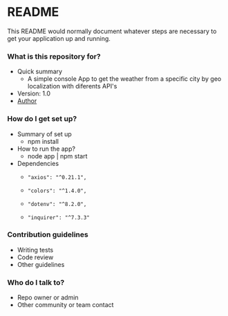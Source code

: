 # README #

This README would normally document whatever steps are necessary to get your application up and running.

### What is this repository for? ###

* Quick summary
    * A simple console App to get the weather from a specific city by geo localization with diferents API's
* Version: 1.0
* [Author](https://www.linkedin.com/in/felipenavaslederhos)

### How do I get set up? ###

* Summary of set up
    * npm install
* How to run the app?
    * node app | npm start
* Dependencies
    *     "axios": "^0.21.1",
    *     "colors": "^1.4.0",
    *     "dotenv": "^8.2.0",
    *     "inquirer": "^7.3.3"

### Contribution guidelines ###

* Writing tests
* Code review
* Other guidelines

### Who do I talk to? ###

* Repo owner or admin
* Other community or team contact